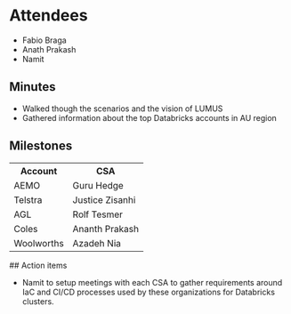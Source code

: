 # Attendees

* Fabio Braga
* Anath Prakash
* Namit

## Minutes

* Walked though the scenarios and the vision of LUMUS
* Gathered information about the top Databricks accounts in AU region

## Milestones
<!-- markdownlint-disable MD033 -->
<span>
    <table style="border: 0px solid #FFF;border-collapse: collapse;">
    <tr>
        <th>
            Account
        </th>
        <th>
            CSA
        </th>
    </tr>
    <tr>
        <td>
            AEMO
        </td>
        <td>
            Guru Hedge
        </td>
    </tr>
        <tr>
        <td>
            Telstra
        </td>
        <td>
            Justice Zisanhi
        </td>
    </tr>
        <tr>
        <td>
            AGL
        </td>
        <td>
            Rolf Tesmer
        </td>
    </tr>
        <tr>
        <td>
            Coles
        </td>
        <td>
            Ananth Prakash
        </td>
    </tr>
        <tr>
        <td>
            Woolworths
        </td>
        <td>
            Azadeh Nia
        </td>
    </tr>
    </table>
</span>
<!-- markdownlint-enable MD033 -->
## Action items

* Namit to setup meetings with each CSA to gather requirements around IaC and CI/CD processes used by these organizations for Databricks clusters.
